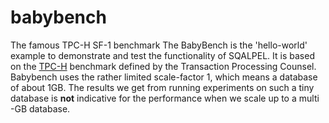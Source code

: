 # babybench
The famous TPC-H SF-1 benchmark 
The BabyBench is the 'hello-world' example to demonstrate and test the functionality of SQALPEL. It is based on the [TPC-H](https://tpc.org) benchmark defined by the Transaction Processing Counsel. Babybench uses the rather limited scale-factor 1, which means a database of about 1GB. The results we get from running experiments on such a tiny database is **not** indicative for the performance when we scale up to a multi -GB database.

